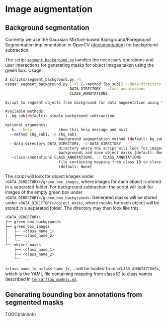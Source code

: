 # Image augmentation

## Background segmentation

Currently we use the Gaussian Mixture-based Background/Foreground Segmentation implementation in OpenCV
([documentation](https://docs.opencv.org/master/d7/d7b/classcv_1_1BackgroundSubtractorMOG2.html)) for
background subtraction.

The script [`segment_background.py`](../scripts/segment_background.py) handles the necessary operations and
user interactions for generating masks for object images taken using the green box. Usage:

```sh
$ scripts/segment_background.py -h
usage: segment_background.py [-h] [--method {bg_sub}] --data-directory
                             DATA_DIRECTORY --class-annotations
                             CLASS_ANNOTATIONS

Script to segment objects from background for data augmentation using the green box in b-it-bots@Home.

Available methods:
1. bg_sub(default): simple background subtraction

optional arguments:
  -h, --help            show this help message and exit
  --method {bg_sub}, -m {bg_sub}
                        background segmentation method (default: bg_sub)
  --data-directory DATA_DIRECTORY, -d DATA_DIRECTORY
                        directory where the script will look for images,
                        backgrounds and save object masks (default: None)
  --class-annotations CLASS_ANNOTATIONS, -c CLASS_ANNOTATIONS
                        file containing mapping from class ID to class name
                        (default: None)
```

The script will look for object images under `<DATA_DIRECTORY>/green_box_images`, where images for each object
is stored in a separated folder. For background subtraction, the script will look for images of the empty green box
under `<DATA_DIRECTORY>/green_box_backgrounds`. Generated masks will be stored under `<DATA_DIRECTORY>/object_masks`,
where masks for each object will be stored in a separated folder. The directory may then look like this:

```sh
<DATA_DIRECTORY>
├── green_box_backgrounds
├── green_box_images
│   ├── <class_name_1>
│   ├── <class_name_2>
│   └── ...
└── object_masks
    ├── <class_name_1>
    ├── <class_name_2>
    └── ...
```

`<class_name_1>`, `<class_name_2>`,... will be loaded from `<CLASS_ANNOTATIONS>`, which is the YAML file containing
mapping from class ID to class names described in [`tensorflow_models.md`](tensorflow_models.md).

## Generating bounding box annotations from segmented masks

TODO(minhnh)
